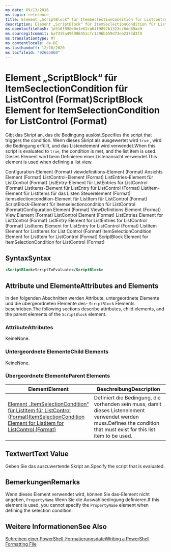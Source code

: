 ```yaml
---
ms.date: 09/13/2016
ms.topic: reference
title: Element „ScriptBlock“ für ItemSeclectionCondition für ListControl (Format)
description: Element „ScriptBlock“ für ItemSeclectionCondition für ListControl (Format)
ms.openlocfilehash: 1e518f898e0e1e62ca64f9897b1323cc6dd89ae9
ms.sourcegitcommit: ba7315a496986451cfc1296b659d73ea2373d3f0
ms.translationtype: MT
ms.contentlocale: de-DE
ms.lasthandoff: 12/10/2020
ms.locfileid: "92665060"
---
```

# <a name="scriptblock-element-for-itemselectioncondition-for-listcontrol-format"></a><span data-ttu-id="6fa02-103">Element „ScriptBlock“ für ItemSeclectionCondition für ListControl (Format)</span><span class="sxs-lookup"><span data-stu-id="6fa02-103">ScriptBlock Element for ItemSelectionCondition for ListControl (Format)</span></span>

<span data-ttu-id="6fa02-104">Gibt das Skript an, das die Bedingung auslöst.</span><span class="sxs-lookup"><span data-stu-id="6fa02-104">Specifies the script that triggers the condition.</span></span> <span data-ttu-id="6fa02-105">Wenn dieses Skript als ausgewertet wird `true` , wird die Bedingung erfüllt, und das Listenelement wird verwendet.</span><span class="sxs-lookup"><span data-stu-id="6fa02-105">When this script is evaluated to `true`, the condition is met, and the list item is used.</span></span> <span data-ttu-id="6fa02-106">Dieses Element wird beim Definieren einer Listenansicht verwendet.</span><span class="sxs-lookup"><span data-stu-id="6fa02-106">This element is used when defining a list view.</span></span>

<span data-ttu-id="6fa02-107">Configuration-Element (Format) viewdefinitions-Element (Format) Ansichts Element (Format) ListControl-Element (Format) ListEntries-Element für ListControl (Format) ListEntry-Element für ListEntries für ListControl (Format) ListItems-Element für ListEntry für ListControl (Format) ListItem-Element für ListItems für das Listen Steuerelement (Format) itemselectioncondition-Element für ListItem für ListControl (Format) ScriptBlock-Element für itemselectioncondition für ListControl (Format)</span><span class="sxs-lookup"><span data-stu-id="6fa02-107">Configuration Element (Format) ViewDefinitions Element (Format) View Element (Format) ListControl Element (Format) ListEntries Element for ListControl (Format) ListEntry Element for ListEntries for ListControl (Format) ListItems Element for ListEntry for ListControl (Format) ListItem Element for ListItems for List Control (Format) ItemSelectionCondition Element for ListItem for ListControl (Format) ScriptBlock Element for ItemSelectionCondition for ListControl  (Format)</span></span>

## <a name="syntax"></a><span data-ttu-id="6fa02-108">Syntax</span><span class="sxs-lookup"><span data-stu-id="6fa02-108">Syntax</span></span>

```xml
<ScriptBlock>ScriptToEvaluate</ScriptBlock>
```

## <a name="attributes-and-elements"></a><span data-ttu-id="6fa02-109">Attribute und Elemente</span><span class="sxs-lookup"><span data-stu-id="6fa02-109">Attributes and Elements</span></span>

<span data-ttu-id="6fa02-110">In den folgenden Abschnitten werden Attribute, untergeordnete Elemente und die übergeordneten Elemente des- `ScriptBlock` Elements beschrieben.</span><span class="sxs-lookup"><span data-stu-id="6fa02-110">The following sections describe attributes, child elements, and the parent elements of the `ScriptBlock` element.</span></span>

### <a name="attributes"></a><span data-ttu-id="6fa02-111">Attribute</span><span class="sxs-lookup"><span data-stu-id="6fa02-111">Attributes</span></span>

<span data-ttu-id="6fa02-112">Keine</span><span class="sxs-lookup"><span data-stu-id="6fa02-112">None.</span></span>

### <a name="child-elements"></a><span data-ttu-id="6fa02-113">Untergeordnete Elemente</span><span class="sxs-lookup"><span data-stu-id="6fa02-113">Child Elements</span></span>

<span data-ttu-id="6fa02-114">Keine</span><span class="sxs-lookup"><span data-stu-id="6fa02-114">None.</span></span>

### <a name="parent-elements"></a><span data-ttu-id="6fa02-115">Übergeordnete Elemente</span><span class="sxs-lookup"><span data-stu-id="6fa02-115">Parent Elements</span></span>

|<span data-ttu-id="6fa02-116">Element</span><span class="sxs-lookup"><span data-stu-id="6fa02-116">Element</span></span>|<span data-ttu-id="6fa02-117">Beschreibung</span><span class="sxs-lookup"><span data-stu-id="6fa02-117">Description</span></span>|
|-------------|-----------------|
|[<span data-ttu-id="6fa02-118">Element „ItemSelectionCondition“ für ListItem für ListControl (Format)</span><span class="sxs-lookup"><span data-stu-id="6fa02-118">ItemSelectionCondition Element for ListItem for ListControl (Format)</span></span>](./itemselectioncondition-element-for-listitem-for-listcontrol-format.md)|<span data-ttu-id="6fa02-119">Definiert die Bedingung, die vorhanden sein muss, damit dieses Listenelement verwendet werden muss.</span><span class="sxs-lookup"><span data-stu-id="6fa02-119">Defines the condition that must exist for this list item to be used.</span></span>|

## <a name="text-value"></a><span data-ttu-id="6fa02-120">Textwert</span><span class="sxs-lookup"><span data-stu-id="6fa02-120">Text Value</span></span>

<span data-ttu-id="6fa02-121">Geben Sie das auszuwertende Skript an.</span><span class="sxs-lookup"><span data-stu-id="6fa02-121">Specify the script that is evaluated.</span></span>

## <a name="remarks"></a><span data-ttu-id="6fa02-122">Bemerkungen</span><span class="sxs-lookup"><span data-stu-id="6fa02-122">Remarks</span></span>

<span data-ttu-id="6fa02-123">Wenn dieses Element verwendet wird, können Sie das-Element nicht angeben, `PropertyName` Wenn Sie die Auswahlbedingung definieren.</span><span class="sxs-lookup"><span data-stu-id="6fa02-123">If this element is used, you cannot specify the `PropertyName` element when defining the selection condition.</span></span>

## <a name="see-also"></a><span data-ttu-id="6fa02-124">Weitere Informationen</span><span class="sxs-lookup"><span data-stu-id="6fa02-124">See Also</span></span>

[<span data-ttu-id="6fa02-125">Schreiben einer PowerShell-Formatierungsdatei</span><span class="sxs-lookup"><span data-stu-id="6fa02-125">Writing a PowerShell Formatting File</span></span>](./writing-a-powershell-formatting-file.md)
